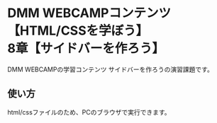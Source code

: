 # DMM WEBCAMPコンテンツ【HTML/CSSを学ぼう】<br>8章【サイドバーを作ろう】</br>
DMM WEBCAMPの学習コンテンツ サイドバーを作ろうの演習課題です。
## 使い方
html/cssファイルのため、PCのブラウザで実行できます。
